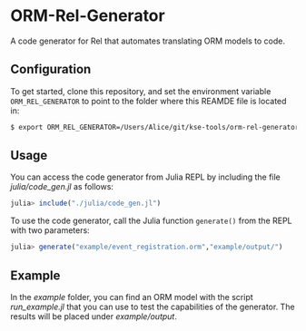 # ORM-Rel-Generator

A code generator for Rel that automates translating ORM models to code.

## Configuration

To get started, clone this repository, and set the environment variable `ORM_REL_GENERATOR` to point to the folder where this REAMDE file is located in:
```bash
$ export ORM_REL_GENERATOR=/Users/Alice/git/kse-tools/orm-rel-generator
```

## Usage

You can access the code generator from Julia REPL by including the file _julia/code_gen.jl_ as follows:

```julia
julia> include("./julia/code_gen.jl")
```

To use the code generator, call the Julia function `generate()` from the REPL with two parameters:

```julia
julia> generate("example/event_registration.orm","example/output/")
```

## Example

In the _example_ folder, you can find an ORM model with the script _run_example.jl_ that you can use to test the capabilities of the generator. The results will be placed under _example/output_.

